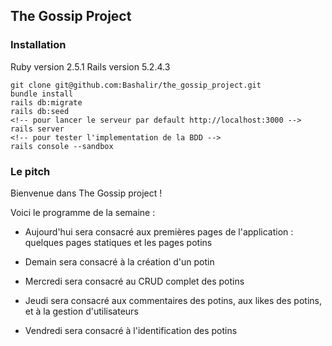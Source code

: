 ## The Gossip Project

### Installation

Ruby version 2.5.1
Rails version 5.2.4.3

    git clone git@github.com:Bashalir/the_gossip_project.git
    bundle install
    rails db:migrate
    rails db:seed
    <!-- pour lancer le serveur par default http://localhost:3000 -->
    rails server
    <!-- pour tester l'implementation de la BDD -->
    rails console --sandbox

### Le pitch

Bienvenue dans The Gossip project ! 

Voici le programme de la semaine :

* Aujourd'hui sera consacré aux premières pages de l'application : quelques pages statiques et les pages potins

* Demain sera consacré à la création d'un potin

* Mercredi sera consacré au CRUD complet des potins

* Jeudi sera consacré aux commentaires des potins, aux likes des potins, et à la gestion d'utilisateurs

* Vendredi sera consacré à l'identification des potins

